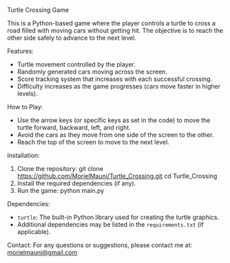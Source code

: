 Turtle Crossing Game

This is a Python-based game where the player controls a turtle to cross a road filled with moving cars without getting hit. The objective is to reach the other side safely to advance to the next level.

Features:
- Turtle movement controlled by the player.
- Randomly generated cars moving across the screen.
- Score tracking system that increases with each successful crossing.
- Difficulty increases as the game progresses (cars move faster in higher levels).

How to Play:
- Use the arrow keys (or specific keys as set in the code) to move the turtle forward, backward, left, and right.
- Avoid the cars as they move from one side of the screen to the other.
- Reach the top of the screen to move to the next level.

Installation:
1. Clone the repository:
   git clone https://github.com/MorielMauni/Turtle_Crossing.git
   cd Turtle_Crossing
3. Install the required dependencies (if any).
4. Run the game:
   python main.py

Dependencies:
- `turtle`: The built-in Python library used for creating the turtle graphics.
- Additional dependencies may be listed in the `requirements.txt` (if applicable).

Contact:
For any questions or suggestions, please contact me at: morielmauni@gmail.com
